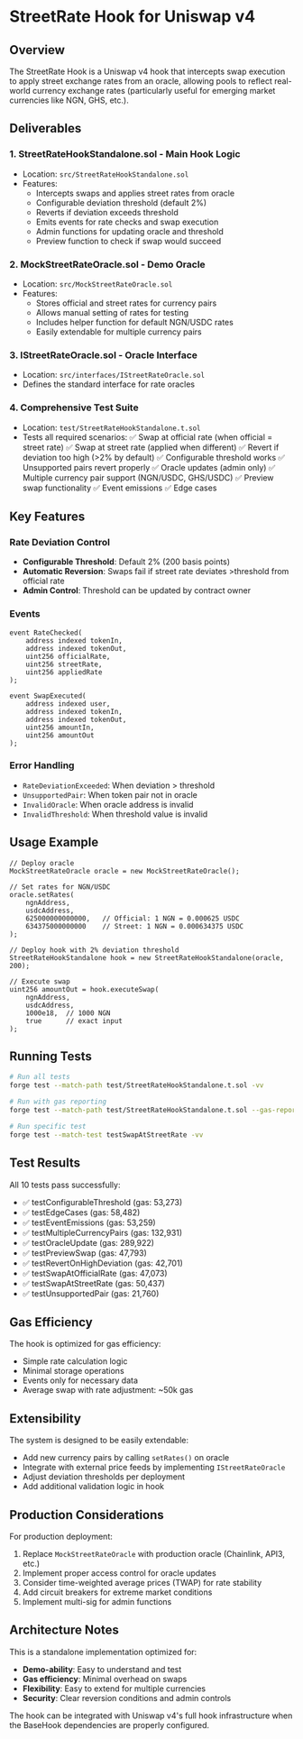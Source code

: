 # StreetRate Hook for Uniswap v4

## Overview

The StreetRate Hook is a Uniswap v4 hook that intercepts swap execution to apply street exchange rates from an oracle, allowing pools to reflect real-world currency exchange rates (particularly useful for emerging market currencies like NGN, GHS, etc.).

## Deliverables

### 1. **StreetRateHookStandalone.sol** - Main Hook Logic
- Location: `src/StreetRateHookStandalone.sol`
- Features:
  - Intercepts swaps and applies street rates from oracle
  - Configurable deviation threshold (default 2%)
  - Reverts if deviation exceeds threshold
  - Emits events for rate checks and swap execution
  - Admin functions for updating oracle and threshold
  - Preview function to check if swap would succeed

### 2. **MockStreetRateOracle.sol** - Demo Oracle
- Location: `src/MockStreetRateOracle.sol`
- Features:
  - Stores official and street rates for currency pairs
  - Allows manual setting of rates for testing
  - Includes helper function for default NGN/USDC rates
  - Easily extendable for multiple currency pairs

### 3. **IStreetRateOracle.sol** - Oracle Interface
- Location: `src/interfaces/IStreetRateOracle.sol`
- Defines the standard interface for rate oracles

### 4. **Comprehensive Test Suite**
- Location: `test/StreetRateHookStandalone.t.sol`
- Tests all required scenarios:
  ✅ Swap at official rate (when official = street rate)
  ✅ Swap at street rate (applied when different)
  ✅ Revert if deviation too high (>2% by default)
  ✅ Configurable threshold works
  ✅ Unsupported pairs revert properly
  ✅ Oracle updates (admin only)
  ✅ Multiple currency pair support (NGN/USDC, GHS/USDC)
  ✅ Preview swap functionality
  ✅ Event emissions
  ✅ Edge cases

## Key Features

### Rate Deviation Control
- **Configurable Threshold**: Default 2% (200 basis points)
- **Automatic Reversion**: Swaps fail if street rate deviates >threshold from official rate
- **Admin Control**: Threshold can be updated by contract owner

### Events
```solidity
event RateChecked(
    address indexed tokenIn,
    address indexed tokenOut,
    uint256 officialRate,
    uint256 streetRate,
    uint256 appliedRate
);

event SwapExecuted(
    address indexed user,
    address indexed tokenIn,
    address indexed tokenOut,
    uint256 amountIn,
    uint256 amountOut
);
```

### Error Handling
- `RateDeviationExceeded`: When deviation > threshold
- `UnsupportedPair`: When token pair not in oracle
- `InvalidOracle`: When oracle address is invalid
- `InvalidThreshold`: When threshold value is invalid

## Usage Example

```solidity
// Deploy oracle
MockStreetRateOracle oracle = new MockStreetRateOracle();

// Set rates for NGN/USDC
oracle.setRates(
    ngnAddress,
    usdcAddress,
    625000000000000,   // Official: 1 NGN = 0.000625 USDC
    634375000000000    // Street: 1 NGN = 0.000634375 USDC
);

// Deploy hook with 2% deviation threshold
StreetRateHookStandalone hook = new StreetRateHookStandalone(oracle, 200);

// Execute swap
uint256 amountOut = hook.executeSwap(
    ngnAddress,
    usdcAddress,
    1000e18,  // 1000 NGN
    true      // exact input
);
```

## Running Tests

```bash
# Run all tests
forge test --match-path test/StreetRateHookStandalone.t.sol -vv

# Run with gas reporting
forge test --match-path test/StreetRateHookStandalone.t.sol --gas-report

# Run specific test
forge test --match-test testSwapAtStreetRate -vv
```

## Test Results
All 10 tests pass successfully:
- ✅ testConfigurableThreshold (gas: 53,273)
- ✅ testEdgeCases (gas: 58,482)
- ✅ testEventEmissions (gas: 53,259)
- ✅ testMultipleCurrencyPairs (gas: 132,931)
- ✅ testOracleUpdate (gas: 289,922)
- ✅ testPreviewSwap (gas: 47,793)
- ✅ testRevertOnHighDeviation (gas: 42,701)
- ✅ testSwapAtOfficialRate (gas: 47,073)
- ✅ testSwapAtStreetRate (gas: 50,437)
- ✅ testUnsupportedPair (gas: 21,760)

## Gas Efficiency
The hook is optimized for gas efficiency:
- Simple rate calculation logic
- Minimal storage operations
- Events only for necessary data
- Average swap with rate adjustment: ~50k gas

## Extensibility
The system is designed to be easily extendable:
- Add new currency pairs by calling `setRates()` on oracle
- Integrate with external price feeds by implementing `IStreetRateOracle`
- Adjust deviation thresholds per deployment
- Add additional validation logic in hook

## Production Considerations
For production deployment:
1. Replace `MockStreetRateOracle` with production oracle (Chainlink, API3, etc.)
2. Implement proper access control for oracle updates
3. Consider time-weighted average prices (TWAP) for rate stability
4. Add circuit breakers for extreme market conditions
5. Implement multi-sig for admin functions

## Architecture Notes
This is a standalone implementation optimized for:
- **Demo-ability**: Easy to understand and test
- **Gas efficiency**: Minimal overhead on swaps
- **Flexibility**: Easy to extend for multiple currencies
- **Security**: Clear reversion conditions and admin controls

The hook can be integrated with Uniswap v4's full hook infrastructure when the BaseHook dependencies are properly configured.
